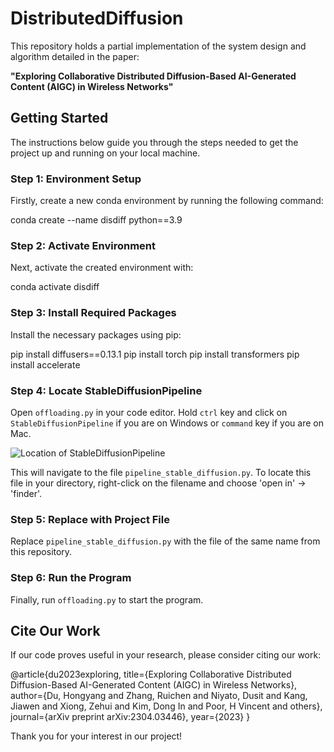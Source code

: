 # DistributedDiffusion

This repository holds a partial implementation of the system design and algorithm detailed in the paper: 

**"Exploring Collaborative Distributed Diffusion-Based AI-Generated Content (AIGC) in Wireless Networks"**

## Getting Started

The instructions below guide you through the steps needed to get the project up and running on your local machine.

### Step 1: Environment Setup

Firstly, create a new conda environment by running the following command:

conda create --name disdiff python==3.9

### Step 2: Activate Environment

Next, activate the created environment with:

conda activate disdiff

### Step 3: Install Required Packages

Install the necessary packages using pip:

pip install diffusers==0.13.1
pip install torch
pip install transformers
pip install accelerate

### Step 4: Locate StableDiffusionPipeline

Open `offloading.py` in your code editor. Hold `ctrl` key and click on `StableDiffusionPipeline` if you are on Windows or `command` key if you are on Mac.

![Location of StableDiffusionPipeline](img1.png)

This will navigate to the file `pipeline_stable_diffusion.py`. To locate this file in your directory, right-click on the filename and choose 'open in' -> 'finder'.

### Step 5: Replace with Project File

Replace `pipeline_stable_diffusion.py` with the file of the same name from this repository.

### Step 6: Run the Program

Finally, run `offloading.py` to start the program.

## Cite Our Work

If our code proves useful in your research, please consider citing our work:

@article{du2023exploring,
  title={Exploring Collaborative Distributed Diffusion-Based AI-Generated Content (AIGC) in Wireless Networks},
  author={Du, Hongyang and Zhang, Ruichen and Niyato, Dusit and Kang, Jiawen and Xiong, Zehui and Kim, Dong In and Poor, H Vincent and others},
  journal={arXiv preprint arXiv:2304.03446},
  year={2023}
}

Thank you for your interest in our project!
